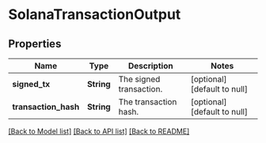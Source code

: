 # SolanaTransactionOutput
## Properties

| Name | Type | Description | Notes |
|------------ | ------------- | ------------- | -------------|
| **signed\_tx** | **String** | The signed transaction. | [optional] [default to null] |
| **transaction\_hash** | **String** | The transaction hash. | [optional] [default to null] |

[[Back to Model list]](../README.md#documentation-for-models) [[Back to API list]](../README.md#documentation-for-api-endpoints) [[Back to README]](../README.md)

